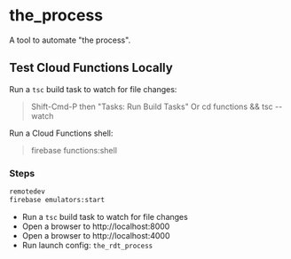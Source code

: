 # the_process

A tool to automate "the process".

## Test Cloud Functions Locally 

Run a `tsc` build task to watch for file changes:
> Shift-Cmd-P then "Tasks: Run Build Tasks"
Or 
> cd functions && tsc --watch

Run a Cloud Functions shell:
> firebase functions:shell 

### Steps 
```sh
remotedev
firebase emulators:start
```
- Run a `tsc` build task to watch for file changes
- Open a browser to http://localhost:8000
- Open a browser to http://localhost:4000
- Run launch config: `the_rdt_process`
